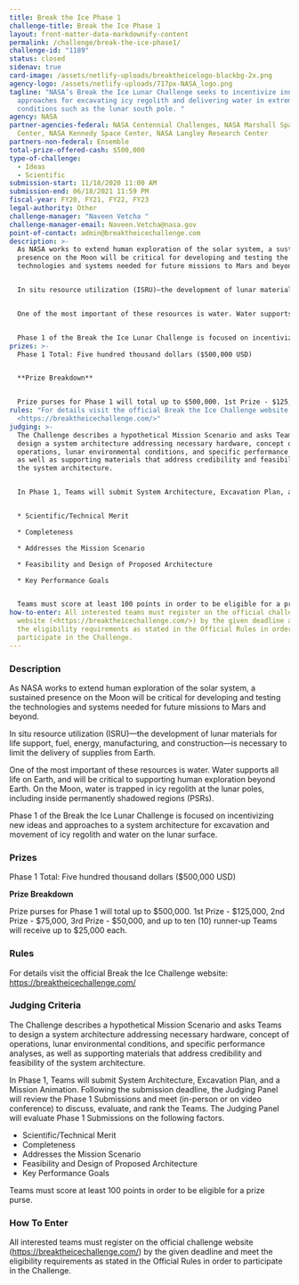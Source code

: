 ```yaml
---
title: Break the Ice Phase 1
challenge-title: Break the Ice Phase 1
layout: front-matter-data-markdownify-content
permalink: /challenge/break-the-ice-phase1/
challenge-id: "1189"
status: closed
sidenav: true
card-image: /assets/netlify-uploads/breaktheicelogo-blackbg-2x.png
agency-logo: /assets/netlify-uploads/717px-NASA_logo.png
tagline: "NASA’s Break the Ice Lunar Challenge seeks to incentivize innovative
  approaches for excavating icy regolith and delivering water in extreme lunar
  conditions such as the lunar south pole. "
agency: NASA
partner-agencies-federal: NASA Centennial Challenges, NASA Marshall Space Flight
  Center, NASA Kennedy Space Center, NASA Langley Research Center
partners-non-federal: Ensemble
total-prize-offered-cash: $500,000
type-of-challenge:
  - Ideas
  - Scientific
submission-start: 11/18/2020 11:00 AM
submission-end: 06/18/2021 11:59 PM
fiscal-year: FY20, FY21, FY22, FY23
legal-authority: Other
challenge-manager: "Naveen Vetcha "
challenge-manager-email: Naveen.Vetcha@nasa.gov
point-of-contact: admin@breaktheicechallenge.com
description: >-
  As NASA works to extend human exploration of the solar system, a sustained
  presence on the Moon will be critical for developing and testing the
  technologies and systems needed for future missions to Mars and beyond. 


  In situ resource utilization (ISRU)—the development of lunar materials for life support, fuel, energy, manufacturing, and construction—is necessary to limit the delivery of supplies from Earth. 


  One of the most important of these resources is water. Water supports all life on Earth, and will be critical to supporting human exploration beyond Earth. On the Moon, water is trapped in icy regolith at the lunar poles, including inside permanently shadowed regions (PSRs). 


  Phase 1 of the Break the Ice Lunar Challenge is focused on incentivizing new ideas and approaches to a system architecture for excavation and movement of icy regolith and water on the lunar surface.
prizes: >-
  Phase 1 Total: Five hundred thousand dollars ($500,000 USD)


  **Prize Breakdown**


  Prize purses for Phase 1 will total up to $500,000. 1st Prize - $125,000, 2nd Prize - $75,000, 3rd Prize - $50,000, and up to ten (10) runner-up Teams will receive up to $25,000 each.
rules: "For details visit the official Break the Ice Challenge website:
  <https://breaktheicechallenge.com/>"
judging: >-
  The Challenge describes a hypothetical Mission Scenario and asks Teams to
  design a system architecture addressing necessary hardware, concept of
  operations, lunar environmental conditions, and specific performance analyses,
  as well as supporting materials that address credibility and feasibility of
  the system architecture.


  In Phase 1, Teams will submit System Architecture, Excavation Plan, and a Mission Animation.  Following the submission deadline, the Judging Panel will review the Phase 1 Submissions and meet (in-person or on video conference) to discuss, evaluate, and rank the Teams. The Judging Panel will evaluate Phase 1 Submissions on the following factors. 


  * Scientific/Technical Merit

  * Completeness

  * Addresses the Mission Scenario

  * Feasibility and Design of Proposed Architecture

  * Key Performance Goals


  Teams must score at least 100 points in order to be eligible for a prize purse.
how-to-enter: All interested teams must register on the official challenge
  website (<https://breaktheicechallenge.com/>) by the given deadline and meet
  the eligibility requirements as stated in the Official Rules in order to
  participate in the Challenge.
---
```

### Description

As NASA works to extend human exploration of the solar system, a sustained presence on the Moon will be critical for developing and testing the technologies and systems needed for future missions to Mars and beyond. 

In situ resource utilization (ISRU)—the development of lunar materials for life support, fuel, energy, manufacturing, and construction—is necessary to limit the delivery of supplies from Earth. 

One of the most important of these resources is water. Water supports all life on Earth, and will be critical to supporting human exploration beyond Earth. On the Moon, water is trapped in icy regolith at the lunar poles, including inside permanently shadowed regions (PSRs). 

Phase 1 of the Break the Ice Lunar Challenge is focused on incentivizing new ideas and approaches to a system architecture for excavation and movement of icy regolith and water on the lunar surface.

### Prizes

Phase 1 Total: Five hundred thousand dollars ($500,000 USD)

**Prize Breakdown**

Prize purses for Phase 1 will total up to $500,000. 1st Prize - $125,000, 2nd Prize - $75,000, 3rd Prize - $50,000, and up to ten (10) runner-up Teams will receive up to $25,000 each. 

### Rules

For details visit the official Break the Ice Challenge website: <https://breaktheicechallenge.com/>

### Judging Criteria

The Challenge describes a hypothetical Mission Scenario and asks Teams to design a system architecture addressing necessary hardware, concept of operations, lunar environmental conditions, and specific performance analyses, as well as supporting materials that address credibility and feasibility of the system architecture.

In Phase 1, Teams will submit System Architecture, Excavation Plan, and a Mission Animation.  Following the submission deadline, the Judging Panel will review the Phase 1 Submissions and meet (in-person or on video conference) to discuss, evaluate, and rank the Teams. The Judging Panel will evaluate Phase 1 Submissions on the following factors. 

* Scientific/Technical Merit
* Completeness
* Addresses the Mission Scenario
* Feasibility and Design of Proposed Architecture
* Key Performance Goals

Teams must score at least 100 points in order to be eligible for a prize purse.

### How To Enter

All interested teams must register on the official challenge website (<https://breaktheicechallenge.com/>) by the given deadline and meet the eligibility requirements as stated in the Official Rules in order to participate in the Challenge.